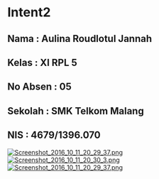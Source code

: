 
# Intent2

## Nama : Aulina Roudlotul Jannah
## Kelas  : XI RPL 5
## No Absen : 05
## Sekolah : SMK Telkom Malang 
## NIS : 4679/1396.070

[![Screenshot_2016_10_11_20_29_37.png](https://s13.postimg.org/rnxda4yav/Screenshot_2016_10_11_20_29_37.png)](https://postimg.org/image/61ict3zqb/)
[![Screenshot_2016_10_11_20_30_3.png](https://s18.postimg.org/gv0dxqxd5/Screenshot_2016_10_11_20_30_3.png)](https://postimg.org/image/qfk0kmmp1/)
[![Screenshot_2016_10_11_20_29_37.png](https://s21.postimg.org/obh3tncd3/Screenshot_2016_10_11_20_29_37.png)](https://postimg.org/image/y8s4mpjyr/)
